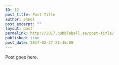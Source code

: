 ```yaml
---
ID: 12
post_title: Post Title
author: ennol
post_excerpt: ""
layout: post
permalink: http://2017.bubbleball.se/post-title/
published: true
post_date: 2017-02-27 21:46:00
---
```

Post goes here.